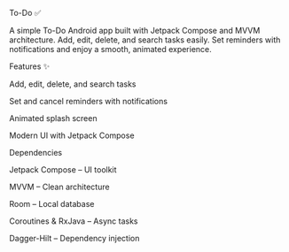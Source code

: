 To-Do ✅ 

A simple To-Do Android app built with Jetpack Compose and MVVM architecture. Add, edit, delete, and search tasks easily. Set reminders with notifications and enjoy a smooth, animated experience.

Features ✨

Add, edit, delete, and search tasks

Set and cancel reminders with notifications

Animated splash screen

Modern UI with Jetpack Compose

Dependencies 

Jetpack Compose – UI toolkit

MVVM – Clean architecture

Room – Local database

Coroutines & RxJava – Async tasks

Dagger-Hilt – Dependency injection
